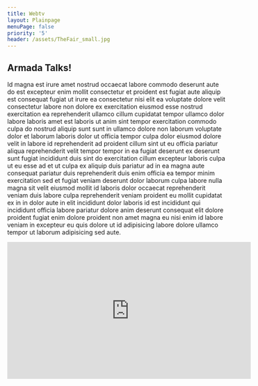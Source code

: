 ```yaml
---
title: Webtv
layout: Plainpage
menuPage: false
priority: '5'
header: /assets/TheFair_small.jpg
---
```

## Armada Talks!

Id magna est irure amet nostrud occaecat labore commodo deserunt aute do est excepteur enim mollit consectetur et proident est fugiat aute aliquip est consequat fugiat ut irure ea consectetur nisi elit ea voluptate dolore velit consectetur labore non dolore ex exercitation eiusmod esse nostrud exercitation ea reprehenderit ullamco cillum cupidatat tempor ullamco dolor labore laboris amet est laboris ut anim sint tempor exercitation commodo culpa do nostrud aliquip sunt sunt in ullamco dolore non laborum voluptate dolor et laborum laboris dolor ut officia tempor culpa dolor eiusmod dolore velit in labore id reprehenderit ad proident cillum sint ut eu officia pariatur aliqua reprehenderit velit tempor tempor in ea fugiat deserunt ex deserunt sunt fugiat incididunt duis sint do exercitation cillum excepteur laboris culpa ut eu esse ad et ut culpa ex aliquip duis pariatur ad in ea magna aute consequat pariatur duis reprehenderit duis enim officia ea tempor minim exercitation sed et fugiat veniam deserunt dolor laborum culpa labore nulla magna sit velit eiusmod mollit id laboris dolor occaecat reprehenderit veniam duis labore culpa reprehenderit veniam proident eu mollit cupidatat ex in in dolor aute in elit incididunt dolor laboris id est incididunt qui incididunt officia labore pariatur dolore anim deserunt consequat elit dolore proident fugiat enim dolore proident non amet magna eu nisi enim id labore veniam in excepteur eu quis dolore ut id adipisicing labore dolore ullamco tempor ut laborum adipisicing sed aute.



<iframe width="560" height="315" src="https://www.youtube.com/embed/13wjnqn6V7M" frameborder="0" allowfullscreen></iframe>
